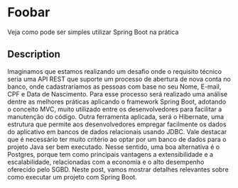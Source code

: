 
# Foobar

Veja como pode ser simples utilizar Spring Boot na prática

## Description

Imaginamos que estamos realizando um desafio onde o requisito técnico seria uma API REST que suporte um processo de abertura de nova conta no banco, onde cadastraríamos as pessoas com base no seu Nome, E-mail, CPF e Data de Nascimento. Para esse processo será realizado uma análise dentre as melhores práticas aplicando o framework Spring Boot, adotando o conceito MVC, muito utilizado entre os desenvolvedores para facilitar a manutenção do código.
Outra ferramenta aplicada, será o Hibernate, uma estrutura que permite aos desenvolvedores empregar facilmente os dados do aplicativo em bancos de dados relacionais usando JDBC. Vale destacar que é necessário ter muito critério ao optar por um banco de dados para o projeto Java ser bem executado.
Nesse sentido, uma boa alternativa é o Postgres, porque tem como principais vantagens a extensibilidade e a escalabilidade, relacionadas com a economia e o alto desempenho oferecido pelo SGBD. Neste post, vamos mostrar detalhes relevantes sobre como executar um projeto com Spring Boot.
